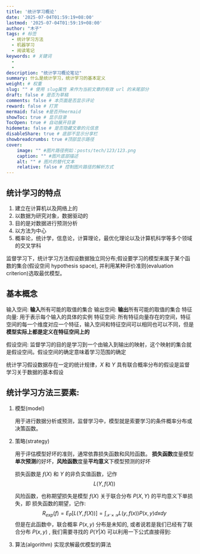 ```yaml
---
title: '统计学习概论'
date: '2025-07-04T01:59:19+08:00'
lastmod: '2025-07-04T01:59:19+08:00'
author: "木子"
tags: # 标签
  - 统计学习方法
  - 机器学习
  - 阅读笔记
keywords: # 关键词
  - 
  - 
description: "统计学习概论笔记"
summary: 什么是统计学习，统计学习的基本定义
weight: # 权重
slug: "" # 使用 slug属性 来作为当前文章的有效 url 的末尾部分
draft: false # 是否为草稿
comments: false # 本页面是否显示评论
reward: false # 打赏
mermaid: false #是否开mermaid
showToc: true # 显示目录
TocOpen: true # 自动展开目录
hidemeta: false # 是否隐藏文章的元信息
disableShare: true # 底部不显示分享栏
showbreadcrumbs: true #顶部显示路径
cover:
    image: "" #图片路径例如：posts/tech/123/123.png
    caption: "" #图片底部描述
    alt: "" # 图片的替代文本
    relative: false # 控制图片路径的解析方式
---
```


## 统计学习的特点
1. 建立在计算机以及网络上的
2. 以数据为研究对象，数据驱动的
3. 目的是对数据进行预测分析
4. 以方法为中心
5. 概率论，统计学，信息论，计算理论，最优化理论以及计算机科学等多个领域的交叉学科

监督学习下，统计学习方法假设数据独立同分布;假设要学习的模型来属于某个函数的集合(假设空间 hypothesis space), 并利用某种评价准则(evaluation criterion)选取最优模型。

## 基本概念
输入空间: **输入**所有可能的取值的集合
输出空间: **输出**所有可能的取值的集合
特征向量: 用于表示每个输入的具体的实例
特征空间: 所有特征向量存在的空间，特征空间的每一个维度对应一个特征，输入空间和特征空间可以相同也可以不同，但是**模型实际上都是定义在特征空间上的**

假设空间: 监督学习的目的是学习到一个由输入到输出的映射，这个映射的集合就是假设空间。假设空间的确定意味着学习范围的确定

统计学习假设数据存在一定的统计规律，$X$ 和 $Y$ 具有联合概率分布的假设是监督学习关于数据的基本假设

## 统计学习方法三要素: 
1. 模型(model)
   
   用于进行数据分析或预测，监督学习中，模型就是索要学习的条件概率分布或决策函数。
2. 策略(strategy)
   
   用于评估模型好坏的准则，通常依靠损失函数和风险函数。
   **损失函数**度量模型**单次预测**的好坏，**风险函数**度量**平均意义**下模型预测的好坏
   
   损失函数是 $f(X)$ 和 $Y$ 的非负实值函数，记作 
   $$
   L(Y, f(X))
   $$
   
   风险函数，也称期望损失是模型 $f(X)$ 关于联合分布 $P(X, Y)$ 的平均意义下单损失，即 损失函数的期望，记作:
   $$
   R_{exp}(f) = E_P[L(Y, f(X))]=\int_{\mathcal{X\times Y}}L(y, f(x))P(x, y)dxdy
   $$
   但是在此函数中，联合概率 $P(x, y)$ 分布是未知的, 或者说若是我们已经有了联合分布 $P(x, y)$ , 我们需要寻找的 $P(Y|X)$ 可以利用一下公式直接得到:

3. 算法(algorithm)  实现求解最优模型的算法